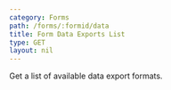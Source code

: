 ```yaml
---
category: Forms
path: /forms/:formid/data
title: Form Data Exports List
type: GET
layout: nil
---
```


Get a list of available data export formats.